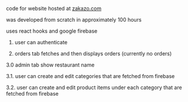 code for website hosted at [zakazo.com](https://zakazo.com)

was developed from scratch in approximately 100 hours

uses react hooks and google firebase


1. user can authenticate

2. orders tab fetches and then displays orders (currently no orders)

3.0 admin tab show restaurant name

3.1. user can create and edit categories that are fetched from firebase

3.2. user can create and edit product items under each category that are fetched from firebase
